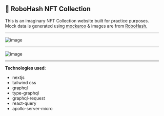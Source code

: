 ## 🤖 RoboHash NFT Collection

This is an imaginary NFT Collection website built for practice purposes. Mock data is generated using [mockaroo](https://www.mockaroo.com/) & images are from [RoboHash.](https://robohash.org/)

<hr />

![image](https://user-images.githubusercontent.com/69457996/175457200-d4b76b1e-9de8-4485-988d-c39a66d2fe92.png)

<hr />

![image](https://user-images.githubusercontent.com/69457996/175457350-02cca36d-355b-4b53-9ce4-fff2271a7740.png)

<hr />

**Technologies used:**

- nextjs
- tailwind css
- graphql
- type-graphql
- graphql-request
- react-query
- apollo-server-micro
